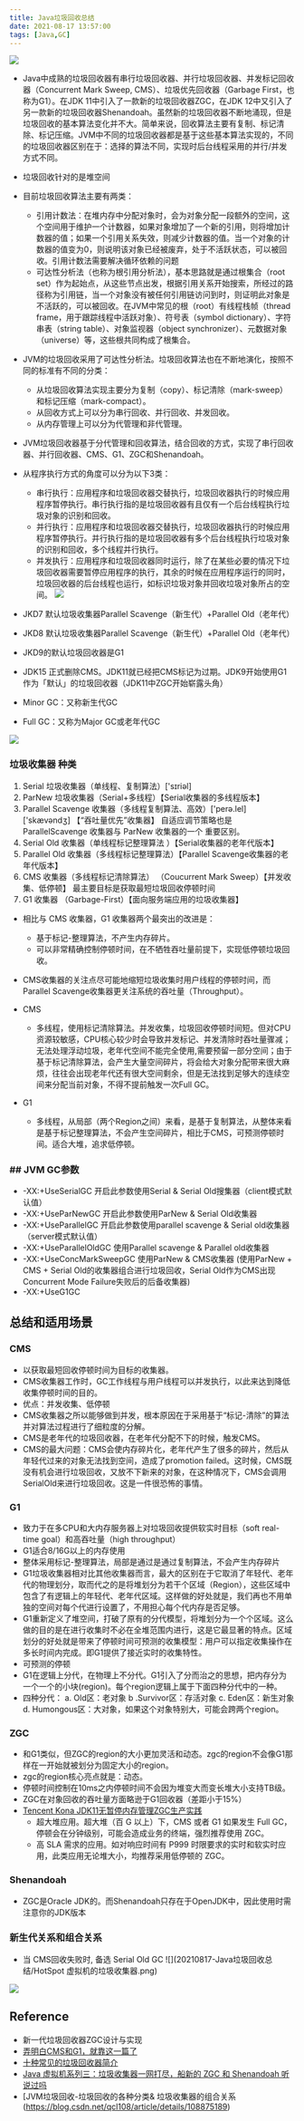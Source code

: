 ```yaml
---
title: Java垃圾回收总结
date: 2021-08-17 13:57:00
tags: [Java,GC]
---
```


![](20210817-Java垃圾回收总结/JVM_GC.png)

+ Java中成熟的垃圾回收器有串行垃圾回收器、并行垃圾回收器、并发标记回收器（Concurrent Mark Sweep, CMS）、垃圾优先回收器（Garbage First，也称为G1）。在JDK 11中引入了一款新的垃圾回收器ZGC，在JDK 12中又引入了另一款新的垃圾回收器Shenandoah。虽然新的垃圾回收器不断地涌现，但是垃圾回收的基本算法变化并不大。简单来说，回收算法主要有复制、标记清除、标记压缩。JVM中不同的垃圾回收器都是基于这些基本算法实现的，不同的垃圾回收器区别在于：选择的算法不同，实现时后台线程采用的并行/并发方式不同。

+ 垃圾回收针对的是堆空间

+ 目前垃圾回收算法主要有两类：
	- 引用计数法：在堆内存中分配对象时，会为对象分配一段额外的空间，这个空间用于维护一个计数器，如果对象增加了一个新的引用，则将增加计数器的值；如果一个引用关系失效，则减少计数器的值。当一个对象的计数器的值变为0，则说明该对象已经被废弃，处于不活跃状态，可以被回收。引用计数法需要解决循环依赖的问题
	- 可达性分析法（也称为根引用分析法），基本思路就是通过根集合（root set）作为起始点，从这些节点出发，根据引用关系开始搜索，所经过的路径称为引用链，当一个对象没有被任何引用链访问到时，则证明此对象是不活跃的，可以被回收。在JVM中常见的根（root）有线程栈帧（thread frame，用于跟踪线程中活跃对象）、符号表（symbol dictionary）、字符串表（string table）、对象监视器（object synchronizer）、元数据对象（universe）等，这些根共同构成了根集合。

+ JVM的垃圾回收采用了可达性分析法。垃圾回收算法也在不断地演化，按照不同的标准有不同的分类：
	- 从垃圾回收算法实现主要分为复制（copy）、标记清除（mark-sweep）和标记压缩（mark-compact）。
	- 从回收方式上可以分为串行回收、并行回收、并发回收。
	- 从内存管理上可以分为代管理和非代管理。

+ JVM垃圾回收器基于分代管理和回收算法，结合回收的方式，实现了串行回收器、并行回收器、CMS、G1、ZGC和Shenandoah。

+ 从程序执行方式的角度可以分为以下3类：
	- 串行执行：应用程序和垃圾回收器交替执行，垃圾回收器执行的时候应用程序暂停执行。串行执行指的是垃圾回收器有且仅有一个后台线程执行垃圾对象的识别和回收。
	- 并行执行：应用程序和垃圾回收器交替执行，垃圾回收器执行的时候应用程序暂停执行。并行执行指的是垃圾回收器有多个后台线程执行垃圾对象的识别和回收，多个线程并行执行。
	- 并发执行：应用程序和垃圾回收器同时运行，除了在某些必要的情况下垃圾回收器需要暂停应用程序的执行，其余的时候在应用程序运行的同时，垃圾回收器的后台线程也运行，如标识垃圾对象并回收垃圾对象所占的空间。
![](20210817-Java垃圾回收总结/不同垃圾回收器的并发执行.jpg)

+ JKD7 默认垃圾收集器Parallel Scavenge（新生代）+Parallel Old（老年代）
+ JKD8 默认垃圾收集器Parallel Scavenge（新生代）+Parallel Old（老年代）
+ JKD9的默认垃圾回收器是G1
+ JDK15 正式删除CMS。JDK11就已经把CMS标记为过期。JDK9开始使用G1作为「默认」的垃圾回收器（JDK11中ZGC开始崭露头角）

+ Minor GC：又称新生代GC
+ Full GC：又称为Major GC或老年代GC

![](20210817-Java垃圾回收总结/关于垃圾回收器和内存大小的参考.png)

### 垃圾收集器 种类
1. Serial 垃圾收集器（单线程、复制算法）['sɪriəl]
2. ParNew 垃圾收集器（Serial+多线程）【Serial收集器的多线程版本】
3. Parallel Scavenge 收集器（多线程复制算法、高效）['perə.lel] ['skævəndʒ] 【“吞吐量优先”收集器】
自适应调节策略也是 ParallelScavenge 收集器与 ParNew 收集器的一个
重要区别。
4. Serial Old 收集器（单线程标记整理算法 ）【Serial收集器的老年代版本】
5. Parallel Old 收集器（多线程标记整理算法）【Parallel Scavenge收集器的老年代版本】
6. CMS 收集器（多线程标记清除算法） （Coucurrent Mark Sweep）【并发收集、低停顿】
最主要目标是获取最短垃圾回收停顿时间
7. G1 收集器 （Garbage-First）【面向服务端应用的垃圾收集器】

+ 相比与 CMS 收集器，G1 收集器两个最突出的改进是：
	- 基于标记-整理算法，不产生内存碎片。
	- 可以非常精确控制停顿时间，在不牺牲吞吐量前提下，实现低停顿垃圾回收。

+ CMS收集器的关注点尽可能地缩短垃圾收集时用户线程的停顿时间，而Parallel Scavenge收集器更关注系统的吞吐量（Throughput）。

+ CMS
	- 多线程，使用标记清除算法。并发收集，垃圾回收停顿时间短。但对CPU资源较敏感，CPU核心较少时会导致并发标记、并发清除时吞吐量骤减；无法处理浮动垃圾，老年代空间不能完全使用,需要预留一部分空间；由于基于标记清除算法，会产生大量空间碎片，将会给大对象分配带来很大麻烦，往往会出现老年代还有很大空间剩余，但是无法找到足够大的连续空间来分配当前对象，不得不提前触发一次Full GC。

+ G1
	- 多线程，从局部（两个Region之间）来看，是基于复制算法，从整体来看是基于标记整理算法，不会产生空间碎片，相比于CMS，可预测停顿时间。适合大堆，追求低停顿。

### ## JVM GC参数
+ -XX:+UseSerialGC 开启此参数使用Serial & Serial Old搜集器（client模式默认值）
+ -XX:+UseParNewGC 开启此参数使用ParNew & Serial Old收集器
+ -XX:+UseParallelGC 开启此参数使用parallel scavenge & Serial old收集器（server模式默认值）
+ -XX:+UseParallelOldGC 使用Parallel scavenge & Parallel old收集器
+ -XX:+UseConcMarkSweepGC 使用ParNew & CMS收集器 (使用ParNew + CMS + Serial Old的收集器组合进行垃圾回收，Serial Old作为CMS出现Concurrent Mode Failure失败后的后备收集器)
+ -XX:+UseG1GC

## 总结和适用场景

### CMS
+ 以获取最短回收停顿时间为目标的收集器。
+ CMS收集器工作时，GC工作线程与用户线程可以并发执行，以此来达到降低收集停顿时间的目的。
+ 优点：并发收集、低停顿
+ CMS收集器之所以能够做到并发，根本原因在于采用基于“标记-清除”的算法并对算法过程进行了细粒度的分解。
+ CMS是老年代的垃圾回收器，在老年代分配不下的时候，触发CMS。
+ CMS的最大问题：CMS会使内存碎片化，老年代产生了很多的碎片，然后从年轻代过来的对象无法找到空间，造成了promotion failed。这时候，CMS既没有机会进行垃圾回收，又放不下新来的对象，在这种情况下，CMS会调用SerialOld来进行垃圾回收。这是一件很恐怖的事情。

### G1
+ 致力于在多CPU和大内存服务器上对垃圾回收提供软实时目标（soft real-time goal）和高吞吐量（high throughput）
+ G1适合8/16G以上的内存使用
+ 整体采用标记-整理算法，局部是通过是通过复制算法，不会产生内存碎片
+ G1垃圾收集器相对比其他收集器而言，最大的区别在于它取消了年轻代、老年代的物理划分，取而代之的是将堆划分为若干个区域（Region），这些区域中包含了有逻辑上的年轻代、老年代区域。这样做的好处就是，我们再也不用单独的空间对每个代进行设置了，不用担心每个代内存是否足够。
+ G1重新定义了堆空间，打破了原有的分代模型，将堆划分为一个个区域。这么做的目的是在进行收集时不必在全堆范围内进行，这是它最显著的特点。区域划分的好处就是带来了停顿时间可预测的收集模型：用户可以指定收集操作在多长时间内完成。即G1提供了接近实时的收集特性。
+ 可预测的停顿
+ G1在逻辑上分代，在物理上不分代。G1引入了分而治之的思想，把内存分为一个一个的小块(region)。每个region逻辑上属于下面四种分代中的一种。
+ 四种分代：
	a. Old区：老对象
	b .Survivor区：存活对象
	c. Eden区：新生对象
	d. Humongous区：大对象，如果这个对象特别大，可能会跨两个region。

### ZGC
+ 和G1类似，但ZGC的region的大小更加灵活和动态。zgc的region不会像G1那样在一开始就被划分为固定大小的region。
+ zgc的region核心亮点就是：动态。
+ 停顿时间控制在10ms之内停顿时间不会因为堆变大而变长堆大小支持TB级。
+ ZGC在对象回收的吞吐量方面略逊于G1回收器（差距小于15%）
+ [Tencent Kona JDK11无暂停内存管理ZGC生产实践](https://mp.weixin.qq.com/s/BH7XAuSs4QsseIK-gMeD7A)
	- 超大堆应用。超大堆（百 G 以上）下，CMS 或者 G1 如果发生 Full GC，停顿会在分钟级别，可能会造成业务的终端，强烈推荐使用 ZGC。
	- 高 SLA 需求的应用。如对响应时间有 P999 时限要求的实时和软实时应用，此类应用无论堆大小，均推荐采用低停顿的 ZGC。

### Shenandoah
+ ZGC是Oracle JDK的。而Shenandoah只存在于OpenJDK中，因此使用时需注意你的JDK版本

### 新生代关系和组合关系
+ 当 CMS回收失败时, 备选 Serial Old GC
![](20210817-Java垃圾回收总结/HotSpot 虚拟机的垃圾收集器.png)

![](20210817-Java垃圾回收总结/G1_ZGC_Shenandoah.jpg)



## Reference
+ 新一代垃圾回收器ZGC设计与实现
+ [弄明白CMS和G1，就靠这一篇了](https://www.cnblogs.com/heyonggang/p/11718170.html)
+ [十种常见的垃圾回收器简介](https://blog.csdn.net/lyy9902/article/details/111504800)
+ [Java 虚拟机系列三：垃圾收集器一网打尽，船新的 ZGC 和 Shenandoah 听说过吗](https://segmentfault.com/a/1190000021786789)
+ [JVM垃圾回收-垃圾回收的各种分类& 垃圾收集器的组合关系(https://blog.csdn.net/qcl108/article/details/108875189)